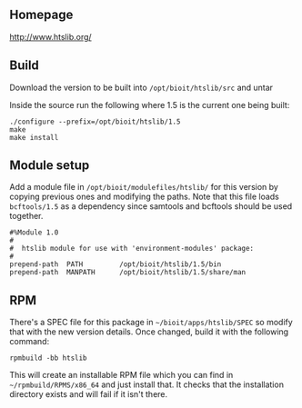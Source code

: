 ## Homepage

http://www.htslib.org/

## Build

Download the version to be built into `/opt/bioit/htslib/src` and untar

Inside the source run the following where 1.5 is the current one being built:

    ./configure --prefix=/opt/bioit/htslib/1.5
    make
    make install

## Module setup

Add a module file in `/opt/bioit/modulefiles/htslib/` for this version by copying previous ones and modifying the paths. Note that this file loads `bcftools/1.5` as a dependency since samtools and bcftools should be used together.

    #%Module 1.0
    #
    #  htslib module for use with 'environment-modules' package:
    #
    prepend-path  PATH         /opt/bioit/htslib/1.5/bin
    prepend-path  MANPATH      /opt/bioit/htslib/1.5/share/man

## RPM

There's a SPEC file for this package in `~/bioit/apps/htslib/SPEC` so modify that with the new version details. Once changed, build it with the following command:

    rpmbuild -bb htslib

This will create an installable RPM file which you can find in `~/rpmbuild/RPMS/x86_64` and just install that. It checks that the installation directory exists and will fail if it isn't there.
